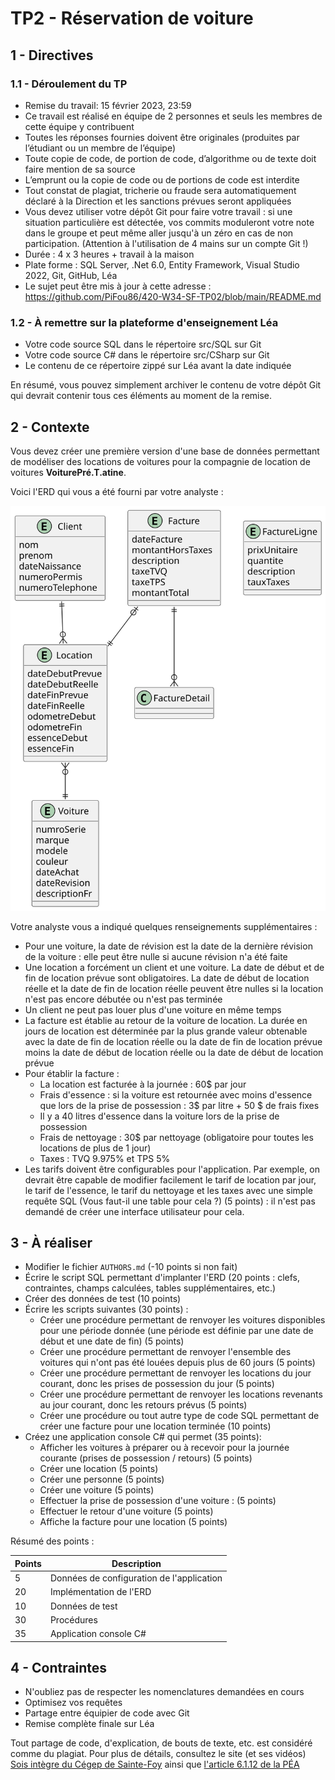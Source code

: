 # TP2 - Réservation de voiture

## 1 - Directives

### 1.1 - Déroulement du TP

- Remise du travail: 15 février 2023, 23:59
- Ce travail est réalisé en équipe de 2 personnes et seuls les membres de cette équipe y contribuent
- Toutes les réponses fournies doivent être originales (produites par l’étudiant ou un membre de l’équipe)
- Toute copie de code, de portion de code, d’algorithme ou de texte doit faire mention de sa source
- L’emprunt ou la copie de code ou de portions de code est interdite
- Tout constat de plagiat, tricherie ou fraude sera automatiquement déclaré à la Direction et les sanctions prévues seront appliquées
- Vous devez utiliser votre dépôt Git pour faire votre travail : si une situation particulière est détectée, vos commits moduleront votre note dans le groupe et peut même aller jusqu'à un zéro en cas de non participation. (Attention à l'utilisation de 4 mains sur un compte Git !)
- Durée : 4 x 3 heures + travail à la maison
- Plate forme : SQL Server, .Net 6.0, Entity Framework, Visual Studio 2022, Git, GitHub, Léa
- Le sujet peut être mis à jour à cette adresse : https://github.com/PiFou86/420-W34-SF-TP02/blob/main/README.md

### 1.2 - À remettre sur la plateforme d'enseignement Léa

- Votre code source SQL dans le répertoire src/SQL sur Git
- Votre code source C# dans le répertoire src/CSharp sur Git
- Le contenu de ce répertoire zippé sur Léa avant la date indiquée

En résumé, vous pouvez simplement archiver le contenu de votre dépôt Git qui devrait contenir tous ces éléments au moment de la remise.

## 2 - Contexte

Vous devez créer une première version d'une base de données permettant de modéliser des locations de voitures pour la compagnie de location de voitures **VoiturePré.T.atine**.

Voici l'ERD qui vous a été fourni par votre analyste :

![ERD logique](images/ERD/car_reservation/erd_car_reservation_logique.svg)

Votre analyste vous a indiqué quelques renseignements supplémentaires :

- Pour une voiture, la date de révision est la date de la dernière révision de la voiture : elle peut être nulle si aucune révision n'a été faite
- Une location a forcément un client et une voiture. La date de début et de fin de location prévue sont obligatoires. La date de début de location réelle et la date de fin de location réelle peuvent être nulles si la location n'est pas encore débutée ou n'est pas terminée
- Un client ne peut pas louer plus d'une voiture en même temps
- La facture est établie au retour de la voiture de location. La durée en jours de location est déterminée par la plus grande valeur obtenable avec la date de fin de location réelle ou la date de fin de location prévue moins la date de début de location réelle ou la date de début de location prévue
- Pour établir la facture :
  - La location est facturée à la journée : 60$ par jour
  - Frais d'essence : si la voiture est retournée avec moins d'essence que lors de la prise de possession : 3$ par litre + 50 $ de frais fixes
  - Il y a 40 litres d'essence dans la voiture lors de la prise de possession
  - Frais de nettoyage : 30$ par nettoyage (obligatoire pour toutes les locations de plus de 1 jour)
  - Taxes : TVQ 9.975% et TPS 5%
- Les tarifs doivent être configurables pour l'application. Par exemple, on devrait être capable de modifier facilement le tarif de location par jour, le tarif de l'essence, le tarif du nettoyage et les taxes avec une simple requête SQL (Vous faut-il une table pour cela ?) (5 points) : il n'est pas demandé de créer une interface utilisateur pour cela.

## 3 - À réaliser

- Modifier le fichier `AUTHORS.md` (-10 points si non fait)
- Écrire le script SQL permettant d'implanter l'ERD (20 points : clefs, contraintes, champs calculées, tables supplémentaires, etc.)
- Créer des données de test (10 points)
- Écrire les scripts suivantes (30 points) :
  - Créer une procédure permettant de renvoyer les voitures disponibles pour une période donnée (une période est définie par une date de début et une date de fin) (5 points)
  - Créer une procédure permettant de renvoyer l'ensemble des voitures qui n'ont pas été louées depuis plus de 60 jours (5 points)
  - Créer une procédure permettant de renvoyer les locations du jour courant, donc les prises de possession du jour (5 points)
  - Créer une procédure permettant de renvoyer les locations revenants au jour courant, donc les retours prévus (5 points)
  - Créer une procédure ou tout autre type de code SQL permettant de créer une facture pour une location terminée (10 points)
- Créez une application console C# qui permet (35 points):
  - Afficher les voitures à préparer ou à recevoir pour la journée courante (prises de possession / retours) (5 points)
  - Créer une location (5 points)
  - Créer une personne (5 points)
  - Créer une voiture (5 points)
  - Effectuer la prise de possession d'une voiture :  (5 points)
  - Effectuer le retour d'une voiture (5 points)
  - Affiche la facture pour une location (5 points)

Résumé des points :

| Points | Description |
|--------|-------------|
| 5 | Données de configuration de l'application |
| 20 | Implémentation de l'ERD |
| 10 | Données de test |
| 30 | Procédures |
| 35 | Application console C# |

## 4 - Contraintes

- N'oubliez pas de respecter les nomenclatures demandées en cours
- Optimisez vos requêtes
- Partage entre équipier de code avec Git
- Remise complète finale sur Léa

Tout partage de code, d'explication, de bouts de texte, etc. est considéré comme du plagiat. Pour plus de détails, consultez le site (et ses vidéos) [Sois intègre du Cégep de Sainte-Foy](http://csfoy.ca/soisintegre) ainsi que [l'article 6.1.12 de la PÉA](https://www.csfoy.ca/fileadmin/documents/notre_cegep/politiques_et_reglements/5.9_PolitiqueEvaluationApprentissages_2019.pdf)
